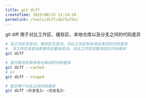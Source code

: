 ```yaml
---
title: git diff
createTime: 2025/08/25 11:14:28
permalink: /tools/diff/da72u74z/
---
```


git diff 用于对比工作区、缓存区、本地仓库以及分支之间的代码差异

```bash
# 当工作区有变动，暂存区无变动，对比工作区和本地仓库间的代码差异
#  当工作区有变动和暂存区都有变动，对比工作区和暂存区的代码差异
git diff

# 显示暂存区和本地仓库间的代码差异
git diff --cached
# or
git diff --staged

# 显示两个分支之间代码差异
git diff <分支名1> <分支名2>

```